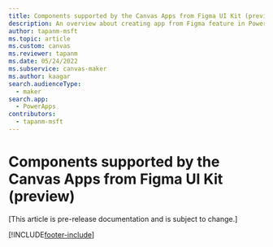 ```yaml
---
title: Components supported by the Canvas Apps from Figma UI Kit (preview)
description: An overview about creating app from Figma feature in Power Apps.
author: tapanm-msft
ms.topic: article
ms.custom: canvas
ms.reviewer: tapanm
ms.date: 05/24/2022
ms.subservice: canvas-maker
ms.author: kaagar
search.audienceType: 
  - maker
search.app: 
  - PowerApps
contributors:
  - tapanm-msft
---
```


# Components supported by the Canvas Apps from Figma UI Kit (preview)

[This article is pre-release documentation and is subject to change.]



[!INCLUDE[footer-include](../../includes/footer-banner.md)]
